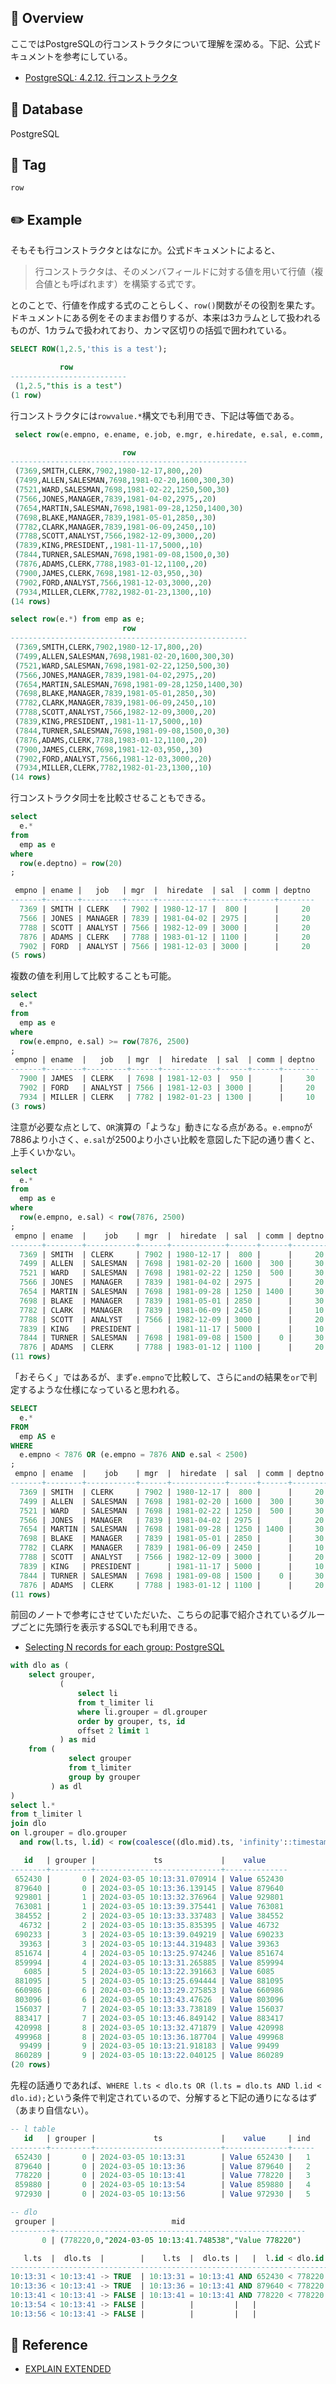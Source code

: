 ## :memo: Overview

ここではPostgreSQLの行コンストラクタについて理解を深める。下記、公式ドキュメントを参考にしている。

- [PostgreSQL: 4.2.12. 行コンストラクタ](https://www.postgresql.jp/document/8.4/html/sql-expressions.html#:~:text=%E3%81%A6%E3%81%8F%E3%81%A0%E3%81%95%E3%81%84%E3%80%82-,4.2.12.%20%E8%A1%8C%E3%82%B3%E3%83%B3%E3%82%B9%E3%83%88%E3%83%A9%E3%82%AF%E3%82%BF,-%E8%A1%8C%E3%82%B3%E3%83%B3%E3%82%B9%E3%83%88%E3%83%A9%E3%82%AF%E3%82%BF)


## :floppy_disk: Database

PostgreSQL

## :bookmark: Tag

`row`

## :pencil2: Example

そもそも行コンストラクタとはなにか。公式ドキュメントによると、

> 行コンストラクタは、そのメンバフィールドに対する値を用いて行値（複合値とも呼ばれます）を構築する式です。 

とのことで、行値を作成する式のことらしく、`row()`関数がその役割を果たす。ドキュメントにある例をそのままお借りするが、本来は3カラムとして扱われるものが、1カラムで扱われており、カンマ区切りの括弧で囲われている。

```sql
SELECT ROW(1,2.5,'this is a test');

           row
--------------------------
 (1,2.5,"this is a test")
(1 row)
```

行コンストラクタには`rowvalue.*`構文でも利用でき、下記は等価である。

```sql
 select row(e.empno, e.ename, e.job, e.mgr, e.hiredate, e.sal, e.comm, e.deptno) from emp as e;

                         row
-----------------------------------------------------
 (7369,SMITH,CLERK,7902,1980-12-17,800,,20)
 (7499,ALLEN,SALESMAN,7698,1981-02-20,1600,300,30)
 (7521,WARD,SALESMAN,7698,1981-02-22,1250,500,30)
 (7566,JONES,MANAGER,7839,1981-04-02,2975,,20)
 (7654,MARTIN,SALESMAN,7698,1981-09-28,1250,1400,30)
 (7698,BLAKE,MANAGER,7839,1981-05-01,2850,,30)
 (7782,CLARK,MANAGER,7839,1981-06-09,2450,,10)
 (7788,SCOTT,ANALYST,7566,1982-12-09,3000,,20)
 (7839,KING,PRESIDENT,,1981-11-17,5000,,10)
 (7844,TURNER,SALESMAN,7698,1981-09-08,1500,0,30)
 (7876,ADAMS,CLERK,7788,1983-01-12,1100,,20)
 (7900,JAMES,CLERK,7698,1981-12-03,950,,30)
 (7902,FORD,ANALYST,7566,1981-12-03,3000,,20)
 (7934,MILLER,CLERK,7782,1982-01-23,1300,,10)
(14 rows)

select row(e.*) from emp as e;
                         row
-----------------------------------------------------
 (7369,SMITH,CLERK,7902,1980-12-17,800,,20)
 (7499,ALLEN,SALESMAN,7698,1981-02-20,1600,300,30)
 (7521,WARD,SALESMAN,7698,1981-02-22,1250,500,30)
 (7566,JONES,MANAGER,7839,1981-04-02,2975,,20)
 (7654,MARTIN,SALESMAN,7698,1981-09-28,1250,1400,30)
 (7698,BLAKE,MANAGER,7839,1981-05-01,2850,,30)
 (7782,CLARK,MANAGER,7839,1981-06-09,2450,,10)
 (7788,SCOTT,ANALYST,7566,1982-12-09,3000,,20)
 (7839,KING,PRESIDENT,,1981-11-17,5000,,10)
 (7844,TURNER,SALESMAN,7698,1981-09-08,1500,0,30)
 (7876,ADAMS,CLERK,7788,1983-01-12,1100,,20)
 (7900,JAMES,CLERK,7698,1981-12-03,950,,30)
 (7902,FORD,ANALYST,7566,1981-12-03,3000,,20)
 (7934,MILLER,CLERK,7782,1982-01-23,1300,,10)
(14 rows)
```

行コンストラクタ同士を比較させることもできる。

```sql
select
  e.*
from
  emp as e
where
  row(e.deptno) = row(20)
;

 empno | ename |   job   | mgr  |  hiredate  | sal  | comm | deptno
-------+-------+---------+------+------------+------+------+--------
  7369 | SMITH | CLERK   | 7902 | 1980-12-17 |  800 |      |     20
  7566 | JONES | MANAGER | 7839 | 1981-04-02 | 2975 |      |     20
  7788 | SCOTT | ANALYST | 7566 | 1982-12-09 | 3000 |      |     20
  7876 | ADAMS | CLERK   | 7788 | 1983-01-12 | 1100 |      |     20
  7902 | FORD  | ANALYST | 7566 | 1981-12-03 | 3000 |      |     20
(5 rows)
```

複数の値を利用して比較することも可能。

```sql
select
  e.*
from
  emp as e
where
  row(e.empno, e.sal) >= row(7876, 2500)
;
 empno | ename  |   job   | mgr  |  hiredate  | sal  | comm | deptno
-------+--------+---------+------+------------+------+------+--------
  7900 | JAMES  | CLERK   | 7698 | 1981-12-03 |  950 |      |     30
  7902 | FORD   | ANALYST | 7566 | 1981-12-03 | 3000 |      |     20
  7934 | MILLER | CLERK   | 7782 | 1982-01-23 | 1300 |      |     10
(3 rows)
```

注意が必要な点として、`OR`演算の「ような」動きになる点がある。`e.empno`が7886より小さく、`e.sal`が2500より小さい比較を意図した下記の通り書くと、上手くいかない。

```sql
select
  e.*
from
  emp as e
where
  row(e.empno, e.sal) < row(7876, 2500)
;
 empno | ename  |    job    | mgr  |  hiredate  | sal  | comm | deptno
-------+--------+-----------+------+------------+------+------+--------
  7369 | SMITH  | CLERK     | 7902 | 1980-12-17 |  800 |      |     20
  7499 | ALLEN  | SALESMAN  | 7698 | 1981-02-20 | 1600 |  300 |     30
  7521 | WARD   | SALESMAN  | 7698 | 1981-02-22 | 1250 |  500 |     30
  7566 | JONES  | MANAGER   | 7839 | 1981-04-02 | 2975 |      |     20
  7654 | MARTIN | SALESMAN  | 7698 | 1981-09-28 | 1250 | 1400 |     30
  7698 | BLAKE  | MANAGER   | 7839 | 1981-05-01 | 2850 |      |     30
  7782 | CLARK  | MANAGER   | 7839 | 1981-06-09 | 2450 |      |     10
  7788 | SCOTT  | ANALYST   | 7566 | 1982-12-09 | 3000 |      |     20
  7839 | KING   | PRESIDENT |      | 1981-11-17 | 5000 |      |     10
  7844 | TURNER | SALESMAN  | 7698 | 1981-09-08 | 1500 |    0 |     30
  7876 | ADAMS  | CLERK     | 7788 | 1983-01-12 | 1100 |      |     20
(11 rows)
```

「おそらく」ではあるが、まず`e.empno`で比較して、さらに`and`の結果を`or`で判定するような仕様になっていると思われる。

```sql
SELECT
  e.*
FROM
  emp AS e
WHERE
  e.empno < 7876 OR (e.empno = 7876 AND e.sal < 2500)
;
 empno | ename  |    job    | mgr  |  hiredate  | sal  | comm | deptno
-------+--------+-----------+------+------------+------+------+--------
  7369 | SMITH  | CLERK     | 7902 | 1980-12-17 |  800 |      |     20
  7499 | ALLEN  | SALESMAN  | 7698 | 1981-02-20 | 1600 |  300 |     30
  7521 | WARD   | SALESMAN  | 7698 | 1981-02-22 | 1250 |  500 |     30
  7566 | JONES  | MANAGER   | 7839 | 1981-04-02 | 2975 |      |     20
  7654 | MARTIN | SALESMAN  | 7698 | 1981-09-28 | 1250 | 1400 |     30
  7698 | BLAKE  | MANAGER   | 7839 | 1981-05-01 | 2850 |      |     30
  7782 | CLARK  | MANAGER   | 7839 | 1981-06-09 | 2450 |      |     10
  7788 | SCOTT  | ANALYST   | 7566 | 1982-12-09 | 3000 |      |     20
  7839 | KING   | PRESIDENT |      | 1981-11-17 | 5000 |      |     10
  7844 | TURNER | SALESMAN  | 7698 | 1981-09-08 | 1500 |    0 |     30
  7876 | ADAMS  | CLERK     | 7788 | 1983-01-12 | 1100 |      |     20
(11 rows)
```

前回のノートで参考にさせていただいた、こちらの記事で紹介されているグループごとに先頭行を表示するSQLでも利用できる。

- [Selecting N records for each group: PostgreSQL](https://explainextended.com/2009/04/29/selecting-n-records-for-each-group-postgresql/#more-1160)

```sql
with dlo as (
    select grouper,
           (
               select li
               from t_limiter li
               where li.grouper = dl.grouper
               order by grouper, ts, id
               offset 2 limit 1
           ) as mid
    from (
             select grouper
             from t_limiter
             group by grouper
         ) as dl
)
select l.*
from t_limiter l
join dlo 
on l.grouper = dlo.grouper
  and row(l.ts, l.id) < row(coalesce((dlo.mid).ts, 'infinity'::timestamp), (dlo.mid).id);

   id   | grouper |             ts             |    value
--------+---------+----------------------------+--------------
 652430 |       0 | 2024-03-05 10:13:31.070914 | Value 652430
 879640 |       0 | 2024-03-05 10:13:36.139145 | Value 879640
 929801 |       1 | 2024-03-05 10:13:32.376964 | Value 929801
 763081 |       1 | 2024-03-05 10:13:39.375441 | Value 763081
 384552 |       2 | 2024-03-05 10:13:33.337483 | Value 384552
  46732 |       2 | 2024-03-05 10:13:35.835395 | Value 46732
 690233 |       3 | 2024-03-05 10:13:39.049219 | Value 690233
  39363 |       3 | 2024-03-05 10:13:44.319483 | Value 39363
 851674 |       4 | 2024-03-05 10:13:25.974246 | Value 851674
 859994 |       4 | 2024-03-05 10:13:31.265885 | Value 859994
   6085 |       5 | 2024-03-05 10:13:22.391663 | Value 6085
 881095 |       5 | 2024-03-05 10:13:25.694444 | Value 881095
 660986 |       6 | 2024-03-05 10:13:29.275853 | Value 660986
 803096 |       6 | 2024-03-05 10:13:43.47626  | Value 803096
 156037 |       7 | 2024-03-05 10:13:33.738189 | Value 156037
 883417 |       7 | 2024-03-05 10:13:46.849142 | Value 883417
 420998 |       8 | 2024-03-05 10:13:32.471879 | Value 420998
 499968 |       8 | 2024-03-05 10:13:36.187704 | Value 499968
  99499 |       9 | 2024-03-05 10:13:21.918183 | Value 99499
 860289 |       9 | 2024-03-05 10:13:22.040125 | Value 860289
(20 rows)
```

先程の話通りであれば、`WHERE l.ts < dlo.ts OR (l.ts = dlo.ts AND l.id < dlo.id);`という条件で判定されているので、分解すると下記の通りになるはず（あまり自信ない）。

```sql
-- l table
   id   | grouper |             ts             |    value     | ind
--------+---------+----------------------------+--------------+-----
 652430 |       0 | 2024-03-05 10:13:31        | Value 652430 |   1
 879640 |       0 | 2024-03-05 10:13:36        | Value 879640 |   2
 778220 |       0 | 2024-03-05 10:13:41        | Value 778220 |   3
 859880 |       0 | 2024-03-05 10:13:54        | Value 859880 |   4
 972930 |       0 | 2024-03-05 10:13:56        | Value 972930 |   5

-- dlo
 grouper |                          mid
---------+--------------------------------------------------------
       0 | (778220,0,"2024-03-05 10:13:41.748538","Value 778220")

   l.ts  |  dlo.ts  |        |    l.ts  |  dlo.ts |   |  l.id < dlo.id |                              |  
--------------------------------------------------------------------------------------------------------------------------------
10:13:31 < 10:13:41 -> TRUE  | 10:13:31 = 10:13:41 AND 652430 < 778220 | -> FALSE AND TRUE  -> FALSE  | TRUE  OR FALSE -> TRUE
10:13:36 < 10:13:41 -> TRUE  | 10:13:36 = 10:13:41 AND 879640 < 778220 | -> FALSE AND FALSE -> FALSE  | TRUE  OR FALSE -> TRUE
10:13:41 < 10:13:41 -> FALSE | 10:13:41 = 10:13:41 AND 778220 < 778220 | -> TRUE AND FALSE  -> FALSE  | FALSE OR FALSE -> FALSE
10:13:54 < 10:13:41 -> FALSE |          |         |   |                | 
10:13:56 < 10:13:41 -> FALSE |          |         |   |                | 
```


## :closed_book: Reference

- [EXPLAIN EXTENDED](https://explainextended.com/)





